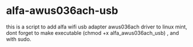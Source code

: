 # alfa-awus036ach-usb
this is a script to add alfa wifi usb adapter awus036ach driver to linux mint,
dont forget to make executable (chmod +x alfa_awus036ach_usb) , and with sudo.
